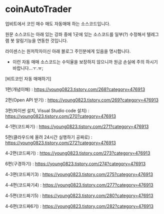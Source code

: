 # coinAutoTrader
업비트에서 코인 매수 매도 자동매매 하는 소스코드입니다.

원문 소스코드는 아래 있는 강좌 중에 1곳에 있는 소스코드를 일부(?) 수정해서
텔레그램 봇 알림기능을 연동한 것입니다.

라이센스는 원저작자이신 아래 블로그 주인분에게 있음을 명시합니다.

* 이런 자동 매매 소스코드는 수익율을 보장하지 않으니까 원금 손실에 주의 하시기 바랍니다...ㅜ.ㅠ;


[비트코인 자동 매매하기] 

1편(개념이해) : https://young0823.tistory.com/268?category=476913

2편(Open API 받기) : https://young0823.tistory.com/269?category=476913

3편(파이썬 설치, Visual Studio code 설치) : https://young0823.tistory.com/270?category=476913

4-1편(코드짜기) : https://young0823.tistory.com/271?category=476913

5편(클라우드에 올려 24시간 실행하기 공짜로) : https://young0823.tistory.com/272?category=476913

4-2편(코드짜기) : https://young0823.tistory.com/273?category=476913

6편(구경하기) : https://young0823.tistory.com/274?category=476913

4-3편(코드짜기3) : https://young0823.tistory.com/275?category=476913

4-4편(코드짜기4) : https://young0823.tistory.com/277?category=476913

4-5편(코드짜기5) : https://young0823.tistory.com/280?category=476913

4-6편(코드짜6기) : https://young0823.tistory.com/282?category=476913

